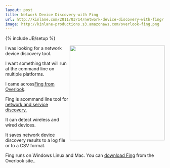 ```yaml
---
layout: post
title: Network Device Discovery with Fing 
url: http://kinlane.com/2011/03/14/network-device-discovery-with-fing/
image: http://kinlane-productions.s3.amazonaws.com/overlook-fing.png
---
```

{% include JB/setup %}
<p>
     <img src="http://kinlane-productions.s3.amazonaws.com/overlook-fing.png"  width="300" align="right" />I was looking for a network device discovery tool.
</p>

<p>
     I want something that will run at the command line on multiple platforms.
</p>

<p>
     I came across<a title="Fing" href="http://www.over-look.com/site/">Fing from Overlook</a>.
</p>

<p>
     Fing is acommand line tool for <a title="Network and Service Discovery" href="http://www.over-look.com/site/">network and service discovery.</a>
</p>

<p>
     It can detect wireless and wired devices.
</p>

<p>
     It saves network device discovery results to a log file or to a CSV format.
</p>

<p>
     Fing runs on Windows Linux and Mac. You can <a title="Download Fing" href="http://www.over-look.com/site/index.php/download">download Fing</a> from the Overlook site..
</p>